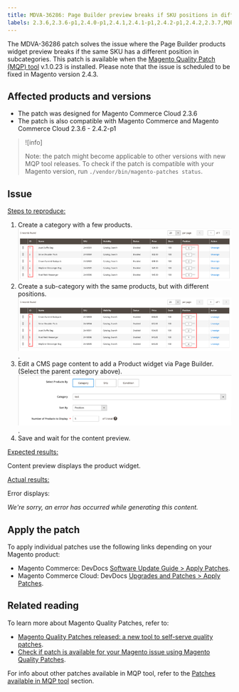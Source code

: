 ```yaml
---
title: MDVA-36286: Page Builder preview breaks if SKU positions in different categories
labels: 2.3.6,2.3.6-p1,2.4.0-p1,2.4.1,2.4.1-p1,2.4.2-p1,2.4.2,2.3.7,MQP 1.0.23,MQP patches,Magento Commerce,Magento Commerce Cloud,Magento Quality Patches,support tools,products,Page Builder,SKU
---
```


The MDVA-36286 patch solves the issue where the Page Builder products widget preview breaks if the same SKU has a different position in subcategories. This patch is available when the [Magento Quality Patch (MQP) tool](https://devdocs.magento.com/guides/v2.4/comp-mgr/patching.html#mqp) v.1.0.23 is installed. Please note that the issue is scheduled to be fixed in Magento version 2.4.3.

## Affected products and versions

* The patch was designed for Magento Commerce Cloud 2.3.6
* The patch is also compatible with Magento Commerce and Magento Commerce Cloud 2.3.6 - 2.4.2-p1

>![info]
>
>Note: the patch might become applicable to other versions with new MQP tool releases. To check if the patch is compatible with your Magento version, run `./vendor/bin/magento-patches status`.

## Issue

<ins>Steps to reproduce:</ins>

1. Create a category with a few products.
        ![products_magento_ordered.png](assets/products_magento_ordered.png)  
1. Create a sub-category with the same products, but with different positions.
        ![products_magento_different_position.png](assets/products_magento_different_position.png).
1. Edit a CMS page content to add a Product widget via Page Builder. (Select the parent category above).
        ![cms_page_magento.png](assets/cms_page_magento.png).
1. Save and wait for the content preview.

<ins>Expected results:</ins>

Content preview displays the product widget.

<ins>Actual results:</ins>

Error displays:

*We're sorry, an error has occurred while generating this content.*

## Apply the patch

To apply individual patches use the following links depending on your Magento product:

* Magento Commerce: DevDocs [Software Update Guide > Apply Patches](https://devdocs.magento.com/guides/v2.4/comp-mgr/patching/mqp.html).
* Magento Commerce Cloud: DevDocs [Upgrades and Patches > Apply Patches](https://devdocs.magento.com/cloud/project/project-patch.html).

## Related reading

To learn more about Magento Quality Patches, refer to:

* [Magento Quality Patches released: a new tool to self-serve quality patches](https://support.magento.com/hc/en-us/articles/360047139492).
* [Check if patch is available for your Magento issue using Magento Quality Patches](https://support.magento.com/hc/en-us/articles/360047125252).

For info about other patches available in MQP tool, refer to the [Patches available in MQP tool](https://support.magento.com/hc/en-us/sections/360010506631-Patches-available-in-MQP-tool-) section.
